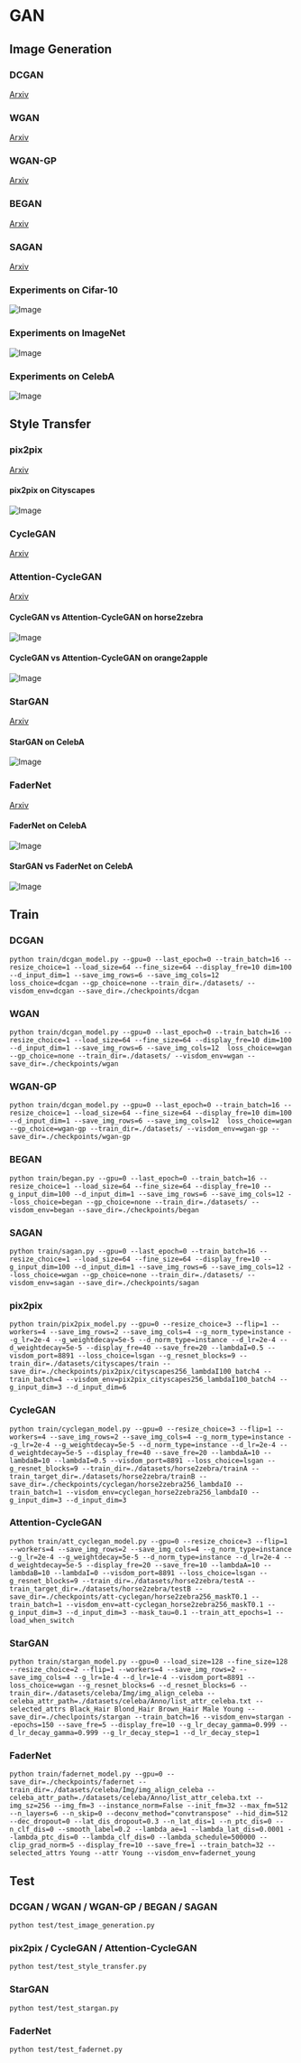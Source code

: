 # GAN 
## Image Generation
### DCGAN 
[Arxiv](https://arxiv.org/pdf/1511.06434.pdf)
### WGAN
[Arxiv](https://arxiv.org/pdf/1701.07875.pdf)
### WGAN-GP
[Arxiv](https://arxiv.org/pdf/1704.00028.pdf)
### BEGAN
[Arxiv](https://arxiv.org/pdf/1703.10717.pdf)
### SAGAN
[Arxiv](https://arxiv.org/pdf/1805.08318.pdf)

### Experiments on Cifar-10
![Image](https://github.com/innerlee/ganbase/raw/lxh2/res/cifar10.jpg)
### Experiments on ImageNet
![Image](https://github.com/innerlee/ganbase/raw/lxh2/res/imagenet.jpg)
### Experiments on CelebA
![Image](https://github.com/innerlee/ganbase/raw/lxh2/res/celeba.jpg)

## Style Transfer
### pix2pix
[Arxiv](https://arxiv.org/pdf/1611.07004.pdf)
#### pix2pix on Cityscapes
![Image](https://github.com/innerlee/ganbase/raw/lxh2/res/pix2pix.jpg)
### CycleGAN
[Arxiv](https://arxiv.org/pdf/1703.10593.pdf)
### Attention-CycleGAN
[Arxiv](https://arxiv.org/pdf/1806.02311.pdf)
#### CycleGAN vs Attention-CycleGAN on horse2zebra
![Image](https://github.com/innerlee/ganbase/raw/lxh2/res/horse2zebra.jpg)
#### CycleGAN vs Attention-CycleGAN on orange2apple
![Image](https://github.com/innerlee/ganbase/raw/lxh2/res/orange2apple.jpg)
### StarGAN
[Arxiv](https://arxiv.org/pdf/1711.09020.pdf)
#### StarGAN on CelebA
![Image](https://github.com/innerlee/ganbase/raw/lxh2/res/stargan.jpg)
### FaderNet
[Arxiv](https://arxiv.org/pdf/1706.00409.pdf)
#### FaderNet on CelebA
![Image](https://github.com/innerlee/ganbase/raw/lxh2/res/fadernet.jpg)
#### StarGAN vs FaderNet on CelebA
![Image](https://github.com/innerlee/ganbase/raw/lxh2/res/fadernet_vs_stargan.jpg)
## Train
### DCGAN
```
python train/dcgan_model.py --gpu=0 --last_epoch=0 --train_batch=16 --resize_choice=1 --load_size=64 --fine_size=64 --display_fre=10 dim=100 --d_input_dim=1 --save_img_rows=6 --save_img_cols=12  loss_choice=dcgan --gp_choice=none --train_dir=./datasets/ --visdom_env=dcgan --save_dir=./checkpoints/dcgan
```
### WGAN
```
python train/dcgan_model.py --gpu=0 --last_epoch=0 --train_batch=16 --resize_choice=1 --load_size=64 --fine_size=64 --display_fre=10 dim=100 --d_input_dim=1 --save_img_rows=6 --save_img_cols=12  loss_choice=wgan --gp_choice=none --train_dir=./datasets/ --visdom_env=wgan --save_dir=./checkpoints/wgan
```
### WGAN-GP
```
python train/dcgan_model.py --gpu=0 --last_epoch=0 --train_batch=16 --resize_choice=1 --load_size=64 --fine_size=64 --display_fre=10 dim=100 --d_input_dim=1 --save_img_rows=6 --save_img_cols=12  loss_choice=wgan --gp_choice=wgan-gp --train_dir=./datasets/ --visdom_env=wgan-gp --save_dir=./checkpoints/wgan-gp
```
### BEGAN
```
python train/began.py --gpu=0 --last_epoch=0 --train_batch=16 --resize_choice=1 --load_size=64 --fine_size=64 --display_fre=10 --g_input_dim=100 --d_input_dim=1 --save_img_rows=6 --save_img_cols=12 --loss_choice=began --gp_choice=none --train_dir=./datasets/ --visdom_env=began --save_dir=./checkpoints/began
```
### SAGAN
```
python train/sagan.py --gpu=0 --last_epoch=0 --train_batch=16 --resize_choice=1 --load_size=64 --fine_size=64 --display_fre=10 --g_input_dim=100 --d_input_dim=1 --save_img_rows=6 --save_img_cols=12 --loss_choice=wgan --gp_choice=none --train_dir=./datasets/ --visdom_env=sagan --save_dir=./checkpoints/sagan
```
### pix2pix
```
python train/pix2pix_model.py --gpu=0 --resize_choice=3 --flip=1 --workers=4 --save_img_rows=2 --save_img_cols=4 --g_norm_type=instance --g_lr=2e-4 --g_weightdecay=5e-5 --d_norm_type=instance --d_lr=2e-4 --d_weightdecay=5e-5 --display_fre=40 --save_fre=20 --lambdaI=0.5 --visdom_port=8891 --loss_choice=lsgan --g_resnet_blocks=9 --train_dir=./datasets/cityscapes/train --save_dir=./checkpoints/pix2pix/cityscapes256_lambdaI100_batch4 --train_batch=4 --visdom_env=pix2pix_cityscapes256_lambdaI100_batch4 --g_input_dim=3 --d_input_dim=6
```
### CycleGAN
```
python train/cyclegan_model.py --gpu=0 --resize_choice=3 --flip=1 --workers=4 --save_img_rows=2 --save_img_cols=4 --g_norm_type=instance --g_lr=2e-4 --g_weightdecay=5e-5 --d_norm_type=instance --d_lr=2e-4 --d_weightdecay=5e-5 --display_fre=40 --save_fre=20 --lambdaA=10 --lambdaB=10 --lambdaI=0.5 --visdom_port=8891 --loss_choice=lsgan --g_resnet_blocks=9 --train_dir=./datasets/horse2zebra/trainA --train_target_dir=./datasets/horse2zebra/trainB --save_dir=./checkpoints/cyclegan/horse2zebra256_lambdaI0 --train_batch=1 --visdom_env=cyclegan_horse2zebra256_lambdaI0 --g_input_dim=3 --d_input_dim=3
```
### Attention-CycleGAN
```
python train/att_cyclegan_model.py --gpu=0 --resize_choice=3 --flip=1 --workers=4 --save_img_rows=2 --save_img_cols=4 --g_norm_type=instance --g_lr=2e-4 --g_weightdecay=5e-5 --d_norm_type=instance --d_lr=2e-4 --d_weightdecay=5e-5 --display_fre=20 --save_fre=10 --lambdaA=10 --lambdaB=10 --lambdaI=0 --visdom_port=8891 --loss_choice=lsgan --g_resnet_blocks=9 --train_dir=./datasets/horse2zebra/testA --train_target_dir=./datasets/horse2zebra/testB --save_dir=./checkpoints/att-cyclegan/horse2zebra256_maskT0.1 --train_batch=1 --visdom_env=att-cyclegan_horse2zebra256_maskT0.1 --g_input_dim=3 --d_input_dim=3 --mask_tau=0.1 --train_att_epochs=1 --load_when_switch
```
### StarGAN
```
python train/stargan_model.py --gpu=0 --load_size=128 --fine_size=128 --resize_choice=2 --flip=1 --workers=4 --save_img_rows=2 --save_img_cols=4 --g_lr=1e-4 --d_lr=1e-4 --visdom_port=8891 --loss_choice=wgan --g_resnet_blocks=6 --d_resnet_blocks=6 --train_dir=./datasets/celeba/Img/img_align_celeba --celeba_attr_path=./datasets/celeba/Anno/list_attr_celeba.txt --selected_attrs Black_Hair Blond_Hair Brown_Hair Male Young --save_dir=./checlpoints/stargan --train_batch=16 --visdom_env=stargan --epochs=150 --save_fre=5 --display_fre=10 --g_lr_decay_gamma=0.999 --d_lr_decay_gamma=0.999 --g_lr_decay_step=1 --d_lr_decay_step=1
```
### FaderNet
```
python train/fadernet_model.py --gpu=0 --save_dir=./checkpoints/fadernet --train_dir=./datasets/celeba/Img/img_align_celeba --celeba_attr_path=./datasets/celeba/Anno/list_attr_celeba.txt --img_sz=256 --img_fm=3 --instance_norm=False --init_fm=32 --max_fm=512 --n_layers=6 --n_skip=0 --deconv_method="convtranspose" --hid_dim=512 --dec_dropout=0 --lat_dis_dropout=0.3 --n_lat_dis=1 --n_ptc_dis=0 --n_clf_dis=0 --smooth_label=0.2 --lambda_ae=1 --lambda_lat_dis=0.0001 --lambda_ptc_dis=0 --lambda_clf_dis=0 --lambda_schedule=500000 --clip_grad_norm=5 --display_fre=10 --save_fre=1 --train_batch=32 --selected_attrs Young --attr Young --visdom_env=fadernet_young
```
## Test
### DCGAN / WGAN / WGAN-GP / BEGAN / SAGAN
```
python test/test_image_generation.py 
```
### pix2pix / CycleGAN / Attention-CycleGAN
```
python test/test_style_transfer.py 
```
### StarGAN
```
python test/test_stargan.py
```
### FaderNet
```
python test/test_fadernet.py
```

